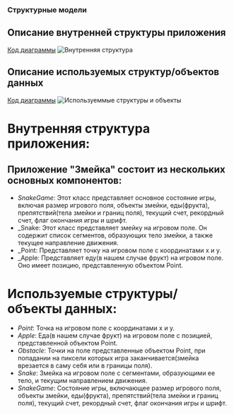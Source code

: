 ### Структурные модели


## Описание внутренней структуры приложения

[Код диаграммы](lab4/InsideStructure)
![Внутренняя структура](https://www.plantuml.com/plantuml/png/fLJBhfim4Dtp5LuwQlW1T7Lrsqfzh58fYomZOoRWnjZ8Ov8-sd-lmUEQq4TxbImYV6REd9avXYVqmlcnruNK0f5ziCfuzhLWuLUoJnKBHpfypeSNCO_7-9P2c-9xGMNUYXvszKUGkTPWKNbbJHMvL2SdybN2XZ8Q9wuSHtSI4hQirbQUZwY-m4BjvJ1e-BjGpBb3OrUZ5_9VCfHsbzBUY7EMGMXxC1uhfXNwXxdO8yKQvK164VGkAaGwdsqz_fQyPJ5uoquDzlO2FFT51hV1fkDLDRvR0XsejlCpakYjizSr_RcpXpkHvv-43Z-55-2xB4ueJkGgrY18JAvNqNo2B3cKbf8SIqkjRL-dsAlmd72Kri6wYTq5N1KeLXDuiYRqzCQc2v4dul-xmsZFJ4d8E3J2vwFiG9vVMwqL1liEodTf2FpbtiNkYDW9qsXuRuRHSpNztrZVWW4NTEAhibckRQs9V6dgVbfDSdOPY6ys_j7q-BKfoqUs-10K-P4zV2jBQcEDff7N0V8_twHGdh0dCCtOwny0)

## Описание используемых структур/объектов данных

[Код диаграммы](lab4/UsedStructures)
![Используеммые структуры и объекты](https://www.plantuml.com/plantuml/png/bL0zJyCm4DtzAwnExH29sG9K682jbIh4W1YSv9fOE7QKk_8Xn7_dZ6siUiFJ-Tw7xhqjabxeD5aXEgiHvTuRH_9BI7wD_50oVA_aHLfybiLtbjpCiuK_oUpHaF5EiLMaEdYFytfJHBiMINV_rnsSVYqYX642HwYaDKYNl-nhbZw_949l5kYYBTB2oEfnlwhSxlLK70V-F9cUnXAq00zWXf5g18E9Ybxnx3YlDucWGq4gzHG9OIu4dyh8EN8vPr5QFxMPSClp6OYTNw0-REHh3pMGi-pUO55iwYq3HsqH4dZqZYFUUKUXfvXADeqiPOcOf5hce-kz45jm_McoFm00)

# Внутренняя структура приложения:
## Приложение "Змейка" состоит из нескольких основных компонентов:

* _SnakeGame_: Этот класс представляет основное состояние игры, включая размер игрового поля, объекты змейки, еды(фрукта), препятствий(тела змейки и границ поля), текущий счет, рекордный счет, флаг окончания игры и шрифт.
* _Snake: Этот класс представляет змейку на игровом поле. Он содержит список сегментов, образующих тело змейки, а также текущее направление движения.
* _Point: Представляет точку на игровом поле с координатами x и y.
* _Apple: Представляет еду(в нашем случае фрукт) на игровом поле. Оно имеет позицию, представленную объектом Point.

# Используемые структуры/объекты данных:

* _Point_: Точка на игровом поле с координатами x и y.
* _Apple_: Еда(в нашем случае фрукт) на игровом поле с позицией, представленной объектом Point.
* _Obstacle_: Точки на поле представленные объектом Point, при попадании на пиксели которых игра заканчивается(змейка врезается в саму себя или в границы поля).
* _Snake_: Змейка на игровом поле с сегментами, образующими ее тело, и текущим направлением движения.
* _SnakeGame_: Состояние игры, включающее размер игрового поля, объекты змейки, еды(фрукта), препятствий(тела змейки и границ поля), текущий счет, рекордный счет, флаг окончания игры и шрифт.